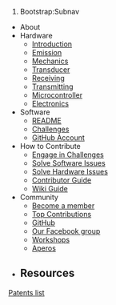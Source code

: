 1.  Bootstrap:Subnav

-   About
-   Hardware
    -   [Introduction](:Category:HardIntroduction "wikilink")
    -   [Emission](:Category:Emission "wikilink")
    -   [Mechanics](:Category:Mechanics "wikilink")
    -   [Transducer](:Category:Transducer "wikilink")
    -   [Receiving](:Category:Receiving "wikilink")
    -   [Transmitting](:Category:Transmitting "wikilink")
    -   [Microcontroller](:Category:Microcontroller "wikilink")
    -   [Electronics](:Category:Electronics "wikilink")
-   Software
    -   [README](https://github.com/echopen/android-app#user-content-echopen-android-app)
    -   [Challenges](Challenges "wikilink")
    -   [GitHub Account](https://github.com/echopen/android-app/)
-   How to Contribute
    -   [Engage in Challenges](:Category:Challenge "wikilink")
    -   [Solve Software
        Issues](https://github.com/echopen/android-app/issues/)
    -   [Solve Hardware Issues](https://github.com/echopen/hard/issues/)
    -   [Contributor Guide](Contributor_Guide "wikilink")
    -   [Wiki Guide](Wiki_Contributor_Guide "wikilink")
-   Community
    -   [Become a member](Become_a_member "wikilink")
    -   [ Top Contributions](Special:ContributionScores "wikilink")
    -   [GitHub](http://github.com/echopen/)
    -   [Our Facebook
        group](https://www.facebook.com/groups/599174686826294/)
    -   [Workshops](:Category:Workshops "wikilink")
    -   [Aperos](:Category:Apéro "wikilink")
-   Resources
    -   

[Patents list](Category:Patents "wikilink")
